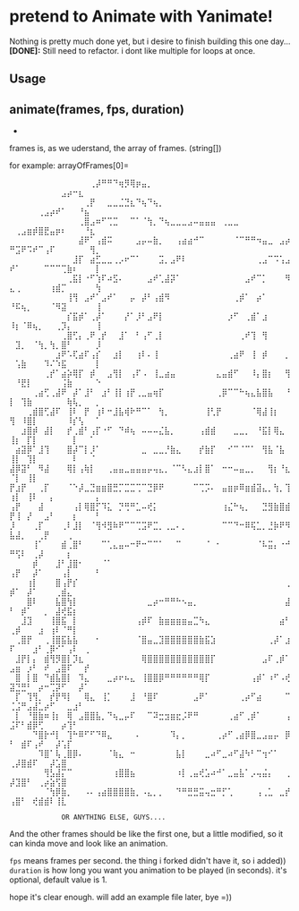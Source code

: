 # pretend to Animate with Yanimate! 

Nothing is pretty much done yet, but i desire to finish building this one day... </br>
**[DONE]:** Still need to refactor. i dont like multiple for loops at once.
## Usage

## animate(frames, fps, duration)
*
frames is, as we uderstand, the array of frames. (string[])

for example:
arrayOfFrames[0]= 

⠀⠀⠀⠀⠀⠀⠀⠀⠀⠀⠀⠀⠀⠀⢀⡼⠛⠛⠙⢶⡻⢿⡶⣤⡀⠀⠀⠀⠀⠀⠀⠀⠀⠀⠀⠀⠀⠀⠀⠀⠀⠀⠀⠀⠀⠀⠀⠀⠀⠀⠀⠀⠀⠀⠀⠀⠀⠀⣠⡴⠒⣆⠀⠀⠀
⠀⠀⠀⠀⠀⠀⠀⠀⠀⠀⠀⠀⠀⢀⡟⠀⠀⣀⣀⣈⣙⣆⠙⢦⠙⢦⡀⠀⠀⠀⠀⠀⠀⠀⠀⠀⠀⠀⠀⠀⠀⠀⠀⠀⠀⠀⠀⠀⠀⠀⠀⠀⠀⠀⢀⣠⡴⠞⠁⠀⠀⠘⣦⠀⠀
⠀⠀⠀⠀⠀⠀⠀⠀⠀⠀⠀⠀⢀⣿⣠⠶⠋⢉⣉⠀⠀⠉⠁⠈⢳⡀⠙⢦⣀⣀⣀⣠⠤⣤⣤⣤⠀⢀⣀⣀⠀⠀⠀⠀⠀⠀⠀⠀⠀⠀⢀⣠⣶⡾⣿⣟⣤⡶⠆⠀⠀⠀⠘⣆⠀
⠀⠀⠀⠀⠀⠀⠀⠀⠀⠀⠀⠀⣼⠟⠁⢠⣾⠭⠀⠀⠀⠀⣠⡤⠤⣷⡀⠀⠀⢠⣴⣴⠚⠉⠀⠀⠀⠀⠀⠈⠉⠛⠛⠲⣤⣀⠀⣠⡴⠛⣩⠟⠩⠞⠉⢠⠏⠀⠀⠀⠀⠀⠀⢻⡀
⠀⠀⠀⠀⠀⠀⠀⠀⠀⠀⠀⣸⡏⠀⣴⣋⣀⣀⢀⡠⠖⠉⠁⠀⠀⠀⣩⡀⣠⠟⠇⠀⠀⠀⠀⠀⠀⠀⠀⠀⠀⠀⠀⢀⣠⠉⠩⢡⣠⠞⠁⠀⠀⠀⠀⠉⠉⠉⢉⣷⠆⠀⠀⠀⡇
⠀⠀⠀⠀⠀⠀⠀⠀⠀⠀⢀⣯⡇⠐⠋⢱⠏⠴⣫⠄⠀⠀⠀⠀⣠⠞⢁⣼⡽⠁⠀⠀⠀⠀⠀⠀⠀⠀⠀⠀⠀⣠⠞⠉⡁⠀⠀⠀⠻⣄⢀⠀⠀⠀⠀⠀⢰⣾⡉⠀⠀⠀⠀⠀⢳
⠀⠀⠀⠀⠀⠀⠀⠀⠀⠀⢸⢻⠀⣠⠞⠁⣠⠞⠁⠀⠀⡤⠀⡼⠃⢠⣾⠻⠀⠀⠀⠀⠀⠀⠀⠀⠀⠀⠀⢀⡾⠁⠀⡴⠁⠀⠀⠀⠀⠘⠯⢦⡀⠀⠀⠀⠈⠻⣽⠀⠀⠀⠀⠀⢸
⠀⠀⠀⠀⠀⠀⠀⠀⠀⠀⡎⣯⡾⠁⢀⡼⠁⠀⠀⠀⡜⠁⡸⠃⣠⠟⡇⠀⠀⠀⠀⠀⠀⠀⠀⠀⠀⠀⡰⠋⠀⢀⣾⠁⣰⠀⠀⠀⠀⠸⡆⠈⠿⢦⡀⠀⠀⢀⡹⡄⠀⠀⠀⠀⢸
⠀⠀⠀⠀⠀⠀⠀⠀⠀⢀⣿⢋⡄⢀⠟⢀⡞⠀⠀⣸⠁⠀⠃⢠⠋⢀⡇⠀⠀⠀⠀⠀⠀⠀⠀⠀⠀⠀⠀⠀⢀⠞⢹⠀⢻⠀⠀⠀⠀⠀⣹⡀⠀⠈⢳⡀⢳⡀⣿⠃⠀⠀⠀⠀⡸
⠀⠀⠀⠀⠀⠀⠀⠀⣰⠟⠡⢏⣴⠏⢠⡎⠀⠀⣰⡇⠀⠀⢰⠇⠄⢸⠀⠀⠀⠀⠀⠀⠀⠀⠀⠀⠀⠀⢀⣴⠟⠀⢸⠀⡾⠀⠀⠀⡀⠀⢡⣷⠀⠀⠀⠹⠌⠱⣯⠀⠀⠀⠀⠀⡇
⠀⠀⠀⠀⠀⠀⢀⡞⠁⣴⡵⢿⡏⠀⡾⠀⠀⣠⢻⡇⠀⢠⠏⠠⠀⢸⣀⣴⣤⠀⠀⠀⠀⠀⠀⠀⣄⣤⣾⠋⠀⠀⠸⡄⣿⡆⠀⠀⢻⠀⠘⣟⡇⠀⠀⠀⠀⠀⢨⣷⠀⠀⠀⠀⠑
⠀⠀⠀⠀⢀⣴⢋⢀⣼⠟⠀⡼⠁⣸⠃⠀⣰⠃⢸⡇⢰⡟⢀⣀⣤⢶⡏⠀⠀⠀⠀⠀⠀⠀⠀⠀⢀⡿⠉⠉⠓⢦⣄⣧⣿⣧⠀⠀⠘⡇⠀⢹⣷⠀⠀⠀⠀⠀⠀⢷⢧⡀⠀⠀⡀
⠀⠀⠀⢀⣾⣿⢋⣼⠏⠀⢸⠇⠀⡟⠀⢰⠇⠒⣸⣧⢾⠗⠛⠉⠁⠀⢳⡀⠀⠀⠀⠀⠀⠀⢸⢃⡟⠀⠀⠀⠀⠀⠈⢿⣼⢸⡆⠀⠀⢻⠀⠸⣿⡇⠀⠀⠀⠀⠀⠸⡎⢣⠀⠀⠁
⠀⠀⣰⣿⡾⠀⣼⡇⠀⠀⡞⢀⣾⠃⢠⡏⠐⠋⠀⠙⠾⢦⠀⠤⠤⠤⣌⣧⡀⠀⠀⠀⠀⢠⣾⣾⠀⠀⠀⣀⣀⡀⠀⠘⣯⡇⢿⣄⠀⢸⡆⠀⡏⡇⠀⠀⠀⠀⠀⠀⡇⠀⠀⠁⠀
⠀⣴⣽⡿⠁⣸⢹⠀⠀⠀⣿⡼⠉⡇⡸⠁⠀⠀⠀⠀⠀⠀⠀⣀⠀⣀⣀⡘⣷⣄⠀⠀⠀⡞⣷⡏⠀⠀⠊⠉⠈⠉⠁⠀⢻⣧⠈⣧⠀⢸⡇⠀⢹⡇⠀⠀⠀⠀⠀⠀⠇⠀⠀⠈⠀
⣼⡿⣽⠃⠀⠻⣼⠀⠀⠀⢿⡇⢠⢷⡇⠀⠀⢀⣤⣤⣀⣤⣤⣤⡤⢤⣄⡀⠈⠉⠣⣄⣰⡇⣿⠁⠀⠒⠒⠤⣤⣀⡀⠀⠀⢻⡆⠘⣆⠈⡇⠀⢸⡇⠀⠀⠀⠀⠀⠀⠀⠀⠀⠀⠀
⡟⣰⡟⠀⠀⢀⡏⠀⠀⠀⠈⠑⡼⣀⣙⣶⣶⣿⣛⡉⣉⣉⢉⠉⣙⡿⠟⠀⠀⠀⠀⠀⠉⢉⡩⠄⠀⣤⣶⡶⠿⣶⣾⣽⣄⡀⢳⡀⢹⢰⡇⠀⢸⠇⠀⠀⡄⠀⠀⠀⠀⠀⠀⠀⡄
⢠⡟⠀⠀⠀⣼⠀⠀⠀⠀⠀⢠⡇⢿⣿⡋⠹⣅⠀⡙⢛⠛⣁⠤⢞⡅⠀⠀⠀⠀⠀⠀⠀⠀⠀⠀⠀⢰⣌⠓⢦⡀⠀⠀⣙⣻⣷⣿⣾⡟⢸⠀⡜⠀⠀⣠⠃⠀⠀⠀⡆⠀⠀⠀⠃
⡸⠀⠀⠀⢀⡏⠀⠀⠀⢀⠇⣸⡇⠀⠈⢻⠺⣻⠷⠟⠉⠉⢉⣩⠟⣉⡀⢀⣀⠄⡀⠀⠀⠀⠀⠀⠀⠉⠉⠙⠒⠿⢯⣁⡀⣘⡷⠟⠻⣧⣼⡀⠀⠀⢀⡟⠀⠀⠀⢀⠀⠀⠀⠀⠀
⠀⠀⠀⠀⢸⠁⠀⠀⠀⣾⢀⣿⠃⠀⠀⠀⠉⢁⣄⣤⠤⠒⠟⠒⠉⠉⠁⠀⠀⠉⠀⠀⠀⠀⠈⠀⠂⠀⠀⠀⠀⠀⠀⠈⠧⣭⡄⠐⠚⠛⢫⠇⠀⢀⡼⠀⠀⠀⠀⡆⠀⠀⠀⠀⠀
⠀⠀⠀⠀⡾⠀⠀⠀⣸⠃⣸⣿⠂⠀⠀⠀⠈⠁⠀⠀⠀⠀⠀⠀⠀⠀⠀⠀⠀⠀⠀⠀⠀⠀⠀⠀⠀⠀⠀⠀⠀⠀⠀⠀⠀⠀⠀⠀⠀⢠⡟⠀⠀⡼⠁⠀⠀⠀⢠⡇⠀⠀⠀⠀⠃
⠀⠀⠀⢰⡇⠀⠀⠀⣿⢠⡟⡎⠀⠀⠀⠀⠀⠀⠀⠀⠀⠀⠀⠀⠀⠀⠀⠀⠀⠀⠀⠀⠀⠀⠀⠀⠀⠀⠀⠀⠀⠀⠀⠀⠀⠀⠀⠀⢀⡾⠁⠀⡼⠁⠀⠀⠀⢀⣾⣄⠀⠀⠀⠀⠀
⠀⠀⠀⣿⠇⠀⠀⠀⣧⣿⢳⡇⠀⠀⠀⠀⠀⠀⠀⠀⠀⠀⠀⠀⣀⡴⠒⠛⠛⠓⠢⣤⡀⠀⠀⠀⠀⠀⠀⠀⠀⠀⠀⠀⠀⠀⠀⠀⣼⠃⠀⡾⠁⠀⠀⡀⠀⣼⢞⣯⡆⠀⠀⠀⠀
⠀⠀⣸⣹⠀⠀⠀⢸⣿⣯⠀⡇⠀⠀⠀⠀⠀⠀⠀⠀⠀⠀⢠⡾⠏⠀⣷⣶⣶⣶⣶⣤⣉⠳⣄⠀⠀⠀⠀⠀⠀⠀⠀⠀⠀⠀⠀⣴⠃⢀⡾⠀⠀⠀⣰⠀⢰⠇⠈⠛⡇⠀⠀⠀⠀
⠀⢀⣿⡟⠀⠀⢀⢸⣿⣯⣧⣧⠀⠀⠀⠂⠀⠀⠀⠀⠀⠀⠈⣿⣤⣀⣹⣿⣿⣿⣿⣿⣿⣷⣯⣱⠀⠀⠀⠀⠀⠀⠀⠀⠀⢀⡼⠁⣰⠏⠀⠀⠀⣰⠃⢀⡿⠊⠁⢠⠇⠀⢀⠀⠀
⠀⣸⡟⡇⡄⠀⣾⢻⡻⣿⡇⡹⣆⠀⠀⠀⠀⠀⠀⠀⠀⠀⠀⢿⣿⣿⣿⣿⣿⣿⣿⣿⣿⣿⣿⡏⠀⠀⠀⠀⠀⠀⠀⠀⣠⠏⢀⡾⠁⣠⣶⠀⡰⠃⠀⠞⠀⣠⣿⠏⠀⠀⡞⠀⠀
⠀⣿⠀⡇⣿⠀⠙⣾⣧⣿⡇⠀⠹⣄⠀⠀⠀⣀⡴⠖⠦⣄⠀⢸⣿⣿⡿⠛⠛⠛⠛⠛⠛⢿⡏⠀⠀⠀⠀⠀⠀⠀⢠⡾⠁⠰⠋⠠⢞⣽⣙⣛⠃⠀⡴⠒⢉⡽⠋⠀⠀⡼⠁⠀⠀
⠀⡏⠀⢹⢻⡀⠀⡞⡟⠻⡇⠀⠀⢿⣄⠀⢸⡁⠀⠀⠀⣸⠀⠘⣿⠏⠀⠀⠀⠀⠀⠀⣠⠟⠁⠀⠀⠀⠀⠀⢀⡴⠋⣴⠀⠀⠀⠀⠉⢈⣨⠛⣠⣼⣁⡴⠋⠀⠀⣀⣰⠃⠀⠀⠀
⠀⡇⠀⠘⣿⣷⠶⢸⡆⠀⢿⠀⣠⣿⣿⣧⡀⠙⢦⣀⡤⠏⠀⠀⠉⠽⣒⣲⣶⣖⡨⠟⠛⠀⠀⠀⠀⠀⢀⣴⠋⢀⡾⠁⠀⠀⠀⠀⢠⣨⠏⠃⣾⡿⢋⠀⠀⠀⡴⢹⠃⠀⠀⠀⠀
⠀⠀⠀⠀⠙⣿⡗⠚⡇⠀⢹⠓⠿⠋⠋⠙⠿⣄⠀⠀⠀⠀⠄⠀⠀⠀⠀⠀⠹⡄⡀⠀⠀⠀⠀⠀⢀⡴⠋⢀⣴⡿⣿⣀⣠⣤⡤⠀⡿⠃⠀⣾⠏⢠⠞⠀⠀⡼⢡⡏⠀⠀⠀⠀⠀
⠀⠀⠀⠀⠀⠹⣿⠁⢧⢀⣿⡿⠄⠀⠀⠀⠀⠈⢷⣄⠀⠒⠀⠀⠀⠀⠀⠀⠀⣧⡇⠀⠀⠀⣀⠴⠋⣀⠴⠋⣼⠳⠃⠉⢲⠊⠁⠀⠀⢀⡼⣿⣾⠏⠀⠀⡼⣡⣿⠀⠀⠀⠀⠀⠀
⠀⠀⠀⠀⠀⠀⢻⣣⣼⡍⠉⠀⠀⠀⠀⠀⠀⠀⢰⣿⣿⣦⠀⠀⠀⠀⠀⠀⠀⠰⡇⢀⣤⢞⣡⠴⠚⠁⣀⣤⣧⠁⡠⢤⣬⡄⠀⠀⢀⡼⣹⣿⠃⠀⢀⡴⣵⢫⣿⠀⠀⠀⠀⠀⠀
⠀⠀⠀⠀⠀⠀⠈⢳⡿⣷⡀⠀⠀⠠⠄⢠⣴⣿⣿⣿⣿⣷⡀⠠⣄⡀⡀⠀⠀⠙⠛⣛⣛⣭⢤⣒⠛⡋⢁⠀⠀⠀⠀⢠⢀⣁⠀⣀⡞⢠⣿⠃⠀⢞⣾⣾⠇⢸⣇⠀⠀⠀⠀⠀⠀
                  
                 OR ANYTHING ELSE, GUYS....

And the other frames should be like the first one, but a little modified, so it can kinda move and look like an animation.

`fps` means frames per second. the thing i forked didn't have it, so i added))
`duration` is how long you want you animation to be played (in seconds). it's optional, default value is 1.

hope it's clear enough. will add an example file later, bye =))
